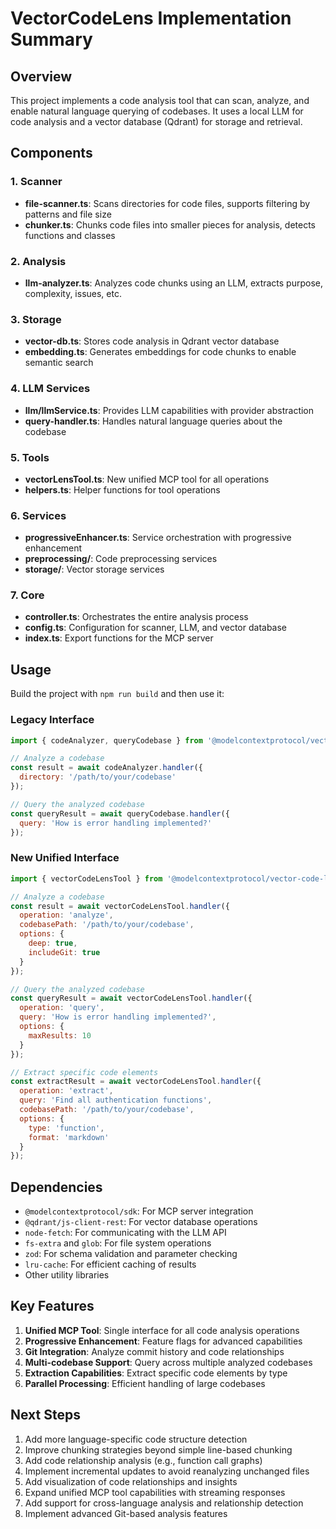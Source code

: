 # VectorCodeLens Implementation Summary

## Overview

This project implements a code analysis tool that can scan, analyze, and enable natural language querying of codebases. It uses a local LLM for code analysis and a vector database (Qdrant) for storage and retrieval.

## Components

### 1. Scanner
- **file-scanner.ts**: Scans directories for code files, supports filtering by patterns and file size
- **chunker.ts**: Chunks code files into smaller pieces for analysis, detects functions and classes

### 2. Analysis
- **llm-analyzer.ts**: Analyzes code chunks using an LLM, extracts purpose, complexity, issues, etc.

### 3. Storage
- **vector-db.ts**: Stores code analysis in Qdrant vector database
- **embedding.ts**: Generates embeddings for code chunks to enable semantic search

### 4. LLM Services
- **llm/llmService.ts**: Provides LLM capabilities with provider abstraction
- **query-handler.ts**: Handles natural language queries about the codebase

### 5. Tools
- **vectorLensTool.ts**: New unified MCP tool for all operations
- **helpers.ts**: Helper functions for tool operations

### 6. Services
- **progressiveEnhancer.ts**: Service orchestration with progressive enhancement
- **preprocessing/**: Code preprocessing services
- **storage/**: Vector storage services

### 7. Core
- **controller.ts**: Orchestrates the entire analysis process
- **config.ts**: Configuration for scanner, LLM, and vector database
- **index.ts**: Export functions for the MCP server

## Usage

Build the project with `npm run build` and then use it:

### Legacy Interface
```javascript
import { codeAnalyzer, queryCodebase } from '@modelcontextprotocol/vector-code-lens';

// Analyze a codebase
const result = await codeAnalyzer.handler({
  directory: '/path/to/your/codebase'
});

// Query the analyzed codebase
const queryResult = await queryCodebase.handler({
  query: 'How is error handling implemented?'
});
```

### New Unified Interface
```javascript
import { vectorCodeLensTool } from '@modelcontextprotocol/vector-code-lens';

// Analyze a codebase
const result = await vectorCodeLensTool.handler({
  operation: 'analyze',
  codebasePath: '/path/to/your/codebase',
  options: {
    deep: true,
    includeGit: true
  }
});

// Query the analyzed codebase
const queryResult = await vectorCodeLensTool.handler({
  operation: 'query',
  query: 'How is error handling implemented?',
  options: {
    maxResults: 10
  }
});

// Extract specific code elements
const extractResult = await vectorCodeLensTool.handler({
  operation: 'extract',
  query: 'Find all authentication functions',
  codebasePath: '/path/to/your/codebase',
  options: {
    type: 'function',
    format: 'markdown'
  }
});
```

## Dependencies

- `@modelcontextprotocol/sdk`: For MCP server integration
- `@qdrant/js-client-rest`: For vector database operations
- `node-fetch`: For communicating with the LLM API
- `fs-extra` and `glob`: For file system operations
- `zod`: For schema validation and parameter checking
- `lru-cache`: For efficient caching of results
- Other utility libraries

## Key Features

1. **Unified MCP Tool**: Single interface for all code analysis operations
2. **Progressive Enhancement**: Feature flags for advanced capabilities
3. **Git Integration**: Analyze commit history and code relationships
4. **Multi-codebase Support**: Query across multiple analyzed codebases
5. **Extraction Capabilities**: Extract specific code elements by type
6. **Parallel Processing**: Efficient handling of large codebases

## Next Steps

1. Add more language-specific code structure detection
2. Improve chunking strategies beyond simple line-based chunking
3. Add code relationship analysis (e.g., function call graphs)
4. Implement incremental updates to avoid reanalyzing unchanged files
5. Add visualization of code relationships and insights
6. Expand unified MCP tool capabilities with streaming responses
7. Add support for cross-language analysis and relationship detection
8. Implement advanced Git-based analysis features
